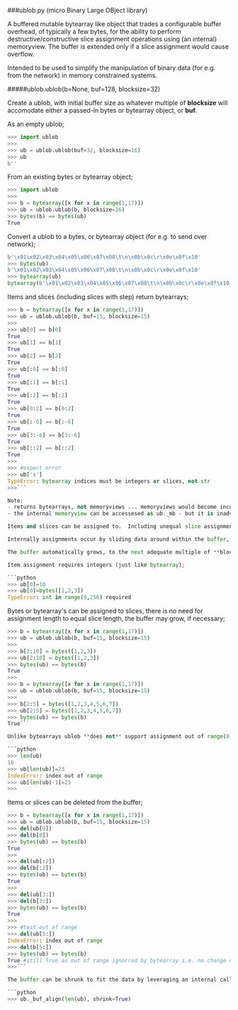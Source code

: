 ###ublob.py (micro Binary Large OBject library)

A buffered mutable bytearray like object that trades a configurable buffer overhead, of typically a few bytes, for the ability to perform destructive/constructive slice assignment operations using (an internal) memoryview.  The buffer is extended only if a slice assignment would cause overflow.

Intended to be used to simplify the manipulation of binary data (for e.g. from the network) in memory constrained systems.

#####ublob.ublob(b=None, buf=128, blocksize=32)

Create a ublob, with initial buffer size as whatever multiple of **blocksize** will accomodate either a passed-in bytes or bytearray object, or **buf**. 

As an empty ublob;

```python
>>> import ublob
>>>
>>> ub = ublob.ublob(buf=32, blocksize=16)
>>> ub
b''
```
From an existing bytes or bytearray object;

```python
>>> import ublob
>>>
>>> b = bytearray([x for x in range(1,17)])
>>> ub = ublob.ublob(b, blocksize=16)
>>> bytes(b) == bytes(ub)
True
```

Convert a ublob to a bytes, or bytearray object (for e.g. to send over network);

```python
b'\x01\x02\x03\x04\x05\x06\x07\x08\t\n\x0b\x0c\r\x0e\x0f\x10'
>>> bytes(ub)
b'\x01\x02\x03\x04\x05\x06\x07\x08\t\n\x0b\x0c\r\x0e\x0f\x10'
>>> bytearray(ub)
bytearray(b'\x01\x02\x03\x04\x05\x06\x07\x08\t\n\x0b\x0c\r\x0e\x0f\x10')
```

Items and slices (including slices with step) return bytearrays;

```python
>>> b = bytearray([x for x in range(1,17)])
>>> ub = ublob.ublob(b, buf=15, blocksize=15)
>>>
>>> ub[0] == b[0]
True
>>> ub[1] == b[1]
True
>>> ub[2] == b[2]
True
>>> ub[:0] == b[:0]
True
>>> ub[:1] == b[:1]
True
>>> ub[:2] == b[:2]
True
>>> ub[0:2] == b[0:2]
True
>>> ub[:-6] == b[:-6]
True
>>> ub[3:-6] == b[3:-6]
True
>>> ub[::2] == b[::2]
True
>>>
>>> #expect error
>>> ub['s']
TypeError: bytearray indices must be integers or slices, not str
>>>```

Note; 
- returns bytearrays, not memoryviews ... memoryviews would become inconsistent if the ublob was manipulated and could prevent internal operataions e.g. extending buffer
- the internal memoryview can be accessesed as ub._mb - but it is inadvisable to do so without extreme caution

Items and slices can be assigned to.  Including unequal slice assignments (but assignment to a slice with a step is not supported, and will raise an exception).  

Internally assignments occur by sliding data around within the buffer, using a memoryview.  Note that this can/does result in areas of the buffer beyond the last valid data byte (ub._last) containing garbage, but none of the exposed methods expose thiss.  

The buffer automatically grows, to the next adequate multiple of **blocksize**, if required to accomodate new data.  The buffer is never shrunk automatically (ref hereunder for an internal call which can be used to shrink the buffer if desirable).  On micropython a **gc.collect()** is automatically issued after the buffer is grown, or shrunk.

Item assignment requires integers (just like bytearray);

```python
>>> ub[0]=10
>>> ub[0]=bytes([1,2,3])
TypeError: int in range(0,256) required

```

Bytes or bytearray's can be assigned to slices, there is no need for assignment length to equal slice length, the buffer may grow, if necessary;

```python
>>> b = bytearray([x for x in range(1,17)])
>>> ub = ublob.ublob(b, buf=15, blocksize=15)
>>>
>>> b[2:10] = bytes([1,2,3])
>>> ub[2:10] = bytes([1,2,3])
>>> bytes(ub) == bytes(b)
True
>>>
>>> b = bytearray([x for x in range(1,17)])
>>> ub = ublob.ublob(b, buf=15, blocksize=15)
>>>
>>> b[2:5] = bytes([1,2,3,4,5,6,7])
>>> ub[2:5] = bytes([1,2,3,4,5,6,7])
>>> bytes(ub) == bytes(b)
True```

Unlike bytearrays ublob **does not** support assignment out of range(0,len(ub)-1);

```python
>>> len(ub)
16
>>> ub[len(ub)]=23
IndexError: index out of range
>>> ub[len(ub)-1]=23
>>>
```

Items or slices can be deleted from the buffer;

```python
>>> b = bytearray([x for x in range(1,17)])
>>> ub = ublob.ublob(b, buf=15, blocksize=15)
>>> del(ub[0])
>>> del(b[0])
>>> bytes(ub) == bytes(b)
True
>>>
>>> del(ub[:2])
>>> del(b[:2])
>>> bytes(ub) == bytes(b)
True
>>>
>>> del(ub[3:])
>>> del(b[3:])
>>> bytes(ub) == bytes(b)
True
>>>
>>> #test out of range
>>> del(ub[5:])
IndexError: index out of range
>>> del(b[5:])
>>> bytes(ub) == bytes(b)
True #still True as out of range ignorred by bytearray i.e. no change occured 
>>>```

The buffer can be shrunk to fit the data by leveraging an internal call;

```python
>>> ub._buf_align(len(ub), shrink=True)
```